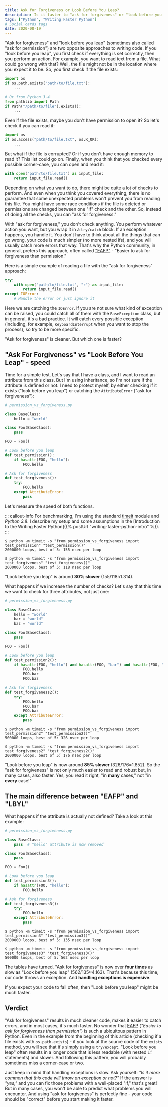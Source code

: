 ```yaml
---
title: Ask for Forgiveness or Look Before You Leap?
description: Is it faster to "ask for forgiveness" or "look before you leap" in Python? And when it's better to use one over the other?
tags: ["Python", "Writing Faster Python"]
# Social cards tags
date: 2020-08-19
---
```



"Ask for forgiveness" and "look before you leap" (sometimes also called "ask for permission") are two opposite approaches to writing code. If you "look before you leap", you first check if everything is set correctly, then you perform an action. For example, you want to read text from a file. What could go wrong with that? Well, the file might not be in the location where you expect it to be. So, you first check if the file exists:

```python
import os
if os.path.exists("path/to/file.txt"):
    ...

# Or from Python 3.4
from pathlib import Path
if Path("/path/to/file").exists():
    ...
```

Even if the file exists, maybe you don't have permission to open it? So let's check if you can read it:

```python
import os
if os.access("path/to/file.txt", os.R_OK):
    ...
```

But what if the file is corrupted? Or if you don't have enough memory to read it? This list could go on. Finally, when you think that you checked every possible corner-case, you can open and read it:

```python
with open("path/to/file.txt") as input_file:
    return input_file.read()
```

Depending on what you want to do, there might be quite a lot of checks to perform. And even when you think you covered everything, there is no guarantee that some unexpected problems won't prevent you from reading this file. You might have some race conditions if the file is deleted or permissions are changed between one "if" check and the other. So, instead of doing all the checks, you can "ask for forgiveness."

With "ask for forgiveness," you don't check anything. You perform whatever action you want, but you wrap it in a `try/catch` block. If an exception happens, you handle it. You don't have to think about all the things that can go wrong, your code is much simpler (no more nested ifs), and you will usually catch more errors that way. That's why the Python community, in general, prefers this approach, often called ["EAFP"](https://docs.python.org/3/glossary.html#term-eafp) - "Easier to ask for forgiveness than permission."

Here is a simple example of reading a file with the "ask for forgiveness" approach:

```python
try:
    with open("path/to/file.txt", "r") as input_file:
        return input_file.read()
except IOError:
    # Handle the error or just ignore it
```

Here we are catching the `IOError`. If you are not sure what kind of exception can be raised, you could catch all of them with the `BaseException` class, but in general, it's a bad practice. It will catch every possible exception (including, for example, `KeyboardInterrupt` when you want to stop the process), so try to be more specific.

"Ask for forgiveness" is cleaner. But which one is faster?

## "Ask For Forgiveness" vs "Look Before You Leap" - speed

Time for a simple test. Let's say that I have a class, and I want to read an attribute from this class. But I'm using inheritance, so I'm not sure if the attribute is defined or not. I need to protect myself, by either checking if it exists ("look before you leap") or catching the `AttributeError` ("ask for forgiveness"):

```python
# permission_vs_forgiveness.py

class BaseClass:
    hello = "world"

class Foo(BaseClass):
    pass

FOO = Foo()

# Look before you leap
def test_permission():
    if hasattr(FOO, "hello"):
        FOO.hello

# Ask for forgiveness
def test_forgiveness():
    try:
        FOO.hello
    except AttributeError:
        pass
```

Let's measure the speed of both functions.

::: callout-info
For benchmarking, I'm using the standard [timeit](https://docs.python.org/3/library/timeit.html) module and *Python 3.8*. I describe my setup and some assumptions in the [Introduction to the Writing Faster Python]({% postUrl "writing-faster-python-intro" %}).
:::

```shell
$ python -m timeit -s "from permission_vs_forgiveness import test_permission" "test_permission()"
2000000 loops, best of 5: 155 nsec per loop

$ python -m timeit -s "from permission_vs_forgiveness import test_forgiveness" "test_forgiveness()"
2000000 loops, best of 5: 118 nsec per loop
```

"Look before you leap" is around **30% slower** (155/118≈1.314).

What happens if we increase the number of checks? Let's say that this time we want to check for three attributes, not just one:

```python
# permission_vs_forgiveness.py

class BaseClass:
    hello = "world"
    bar = "world"
    baz = "world"

class Foo(BaseClass):
    pass

FOO = Foo()

# Look before you leap
def test_permission2():
    if hasattr(FOO, "hello") and hasattr(FOO, "bar") and hasattr(FOO, "baz"):
        FOO.hello
        FOO.bar
        FOO.baz

# Ask for forgiveness
def test_forgiveness2():
    try:
        FOO.hello
        FOO.bar
        FOO.baz
    except AttributeError:
        pass
```

```shell
$ python -m timeit -s "from permission_vs_forgiveness import test_permission2" "test_permission2()"
500000 loops, best of 5: 326 nsec per loop

$ python -m timeit -s "from permission_vs_forgiveness import test_forgiveness2" "test_forgiveness2()"
2000000 loops, best of 5: 176 nsec per loop
```

"Look before you leap" is now around **85% slower** (326/176≈1.852). So the "ask for forgiveness" is not only much easier to read and robust but, in many cases, also faster. Yes, you read it right, "in **many** cases," not "in **every** case!"

## The main difference between "EAFP" and "LBYL"

What happens if the attribute is actually not defined? Take a look at this example:

```python
# permission_vs_forgiveness.py

class BaseClass:
    pass  # "hello" attribute is now removed

class Foo(BaseClass):
    pass

FOO = Foo()

# Look before you leap
def test_permission3():
    if hasattr(FOO, "hello"):
        FOO.hello

# Ask for forgiveness
def test_forgiveness3():
    try:
        FOO.hello
    except AttributeError:
        pass
```

```shell
$ python -m timeit -s "from permission_vs_forgiveness import test_permission3" "test_permission3()"
2000000 loops, best of 5: 135 nsec per loop

$ python -m timeit -s "from permission_vs_forgiveness import test_forgiveness3" "test_forgiveness3()"
500000 loops, best of 5: 562 nsec per loop
```

The tables have turned. "Ask for forgiveness" is now over **four times** as slow as "Look before you leap" (562/135≈4.163). That's because this time, our code throws an exception. And **handling exceptions is expensive**.

If you expect your code to fail often, then "Look before you leap" might be much faster.

## Verdict

"Ask for forgiveness" results in much cleaner code, makes it easier to catch errors, and in most cases, it's much faster. No wonder that [EAFP](https://docs.python.org/3/glossary.html#term-eafp) (*"Easier to ask for forgiveness than permission"*) is such a ubiquitous pattern in Python. Even in the example from the beginning of this article (checking if a file exists with `os.path.exists`) - if you look at the source code of the `exists` method, you will see that it's simply using a `try/except`. "Look before you leap" often results in a longer code that is less readable (with nested `if` statements) and slower. And following this pattern, you will probably sometimes miss a corner-case or two.

Just keep in mind that handling exceptions is slow. Ask yourself: *"Is it more common that this code will throw an exception or not?"* If the answer is *"yes,"* and you can fix those problems with a well-placed "if," that's great! But in many cases, you won't be able to predict what problems you will encounter. And using "ask for forgiveness" is perfectly fine - your code should be "correct" before you start making it faster.
